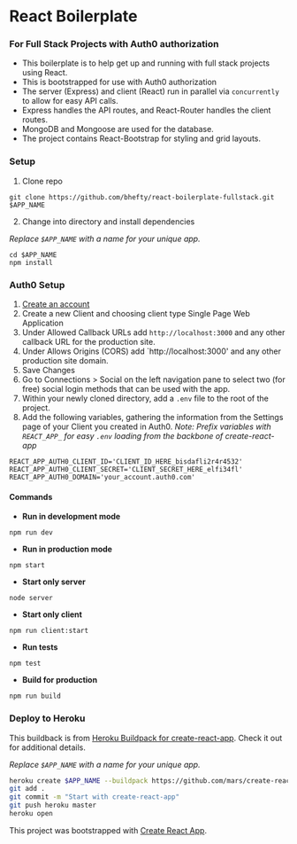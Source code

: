 # React Boilerplate
### For Full Stack Projects with Auth0 authorization

- This boilerplate is to help get up and running with full stack projects using React.
- This is bootstrapped for use with Auth0 authorization
- The server (Express) and client (React) run in parallel via `concurrently` to allow for easy API calls.
- Express handles the API routes, and React-Router handles the client routes.
- MongoDB and Mongoose are used for the database.
- The project contains React-Bootstrap for styling and grid layouts.

### Setup
1. Clone repo

`git clone https://github.com/bhefty/react-boilerplate-fullstack.git $APP_NAME`

2. Change into directory and install dependencies

*Replace `$APP_NAME` with a name for your unique app.*
```
cd $APP_NAME
npm install
```

### Auth0 Setup
1. [Create an account](https://auth0.com/)
2. Create a new Client and choosing client type Single Page Web Application
3. Under Allowed Callback URLs add `http://localhost:3000` and any other callback URL for the production site.
4. Under Allows Origins (CORS) add `http://localhost:3000' and any other production site domain.
5. Save Changes
6. Go to Connections > Social on the left navigation pane to select two (for free) social login methods that can be used with the app.
7. Within your newly cloned directory, add a `.env` file to the root of the project.
8. Add the following variables, gathering the information from the Settings page of your Client you created in Auth0. *Note: Prefix variables with `REACT_APP_` for easy `.env` loading from the backbone of create-react-app*
```
REACT_APP_AUTH0_CLIENT_ID='CLIENT_ID_HERE_bisdafli2r4r4532'
REACT_APP_AUTH0_CLIENT_SECRET='CLIENT_SECRET_HERE_elfi34fl'
REACT_APP_AUTH0_DOMAIN='your_account.auth0.com'
```

#### Commands
- **Run in development mode**

`npm run dev`

- **Run in production mode**

`npm start`

- **Start only server**

`node server`

- **Start only client**

`npm run client:start`

- **Run tests**

`npm test`

- **Build for production**

`npm run build`



### Deploy to Heroku
This buildback is from [Heroku Buildpack for create-react-app](https://github.com/mars/create-react-app-buildpack). Check it out for additional details.

*Replace `$APP_NAME` with a name for your unique app.*

```bash
heroku create $APP_NAME --buildpack https://github.com/mars/create-react-app-buildpack.git
git add .
git commit -m "Start with create-react-app"
git push heroku master
heroku open
```


This project was bootstrapped with [Create React App](https://github.com/facebookincubator/create-react-app).
